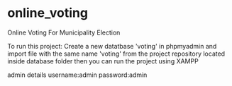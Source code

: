 # online_voting
Online Voting For Municipality Election

To run this project:
  Create a new datatbase 'voting' in phpmyadmin and import file with the same name 'voting' from the project repository located inside database folder
  then you can run the project using XAMPP 
  
  admin details
    username:admin 
    password:admin
  
